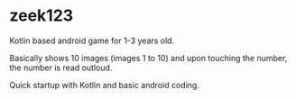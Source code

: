 # zeek123
Kotlin based android game for 1-3 years old.

Basically shows 10 images (images 1 to 10) and upon touching the number, the number is read outloud.

Quick startup with Kotlin and basic android coding.
